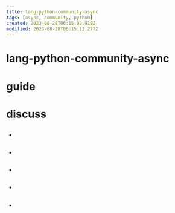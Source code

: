 ```yaml
---
title: lang-python-community-async
tags: [async, community, python]
created: 2023-08-28T06:15:02.919Z
modified: 2023-08-28T06:15:13.277Z
---
```


# lang-python-community-async

# guide

# discuss
- ## 

- ## 

- ## 

- ## 

- ## 
